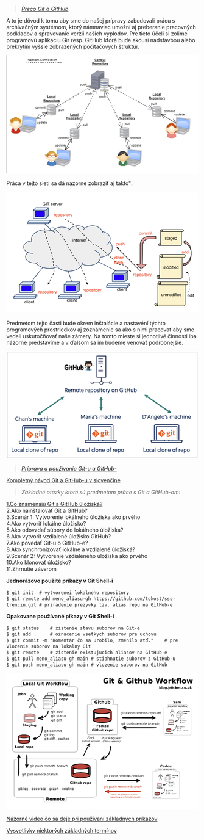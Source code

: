 > *[Preco Git a GitHub](./Tahaky_dokumenty_obrazky/Git_GitHub/Preco_git.md)*

A to je dôvod k tomu aby sme do našej prípravy zabudovali prácu s archivačným systémom, ktorý námnaviac umožní aj preberanie pracovných podkladov a spravovanie verzii našich vyplodov. Pre tieto účeli si zolime programovú aplikaciu Gir resp. GitHub ktorá bude akousi nadstavbou alebo prekrytím vyšsie zobrazených počítačových štruktúr. 

![](./Tahaky_dokumenty_obrazky/DVCS_git.png)




Práca v tejto sieti sa dá názorne zobraziť aj takto":

![](./Tahaky_dokumenty_obrazky/git_a_github_siet.png)

Predmetom tejto časti bude okrem inštalácie a nastavéní týchto programových prostriedkov aj zoznámenie sa ako s nimi pracovať aby sme vedeli uskutočňovať naše zámery. Na tomto mieste si jednotlivé činnosti iba názorne predstavíme a v ďalšom sa im budeme venovať podrobnejšie.

![](./Tahaky_dokumenty_obrazky/Git_a_GitHub_workflow03.png)



> *[Príprava a používanie Git-u a GitHub-](./Tahaky_dokumenty_obrazky/Git_GitHub/Priprava_pouzivanie_git.md)*


[Kompletný návod Git a GitHub-u v slovenčine](./Tahaky_dokumenty_obrazky/Archivácia_suborov_a_VCS.pdf)

>*Základné otázky ktoré sú predmetom práce s Git a GitHub-om:*

[1.Čo znamenajú Git a GitHub úložiská?](./Tahaky_dokumenty_obrazky/Git_navod/Git_01.md)\
2.Ako nainštalovať Git a GitHub?\
3.Scenár 1: Vytvorenie lokálneho úložiska ako prvého\
4.Ako vytvoriť lokálne úložisko?\
5.Ako odovzdať súbory do lokálneho úložiska?\
6.Ako vytvoriť vzdialené úložisko GitHub?\
7.Ako povedať Git-u o GitHub-e?\
8.Ako synchronizovať lokálne a vzdialené úložiská?\
9.Scenár 2: Vytvorenie vzdialeného úložiska ako prvého\
10.Ako klonovať úložisko?\
11.Zhrnutie záverom 

**Jednorázovo použité príkazy v Git Shell-i**
~~~
$ git init  # vytvorenei lokalneho repository
$ git remote add meno_aliasu-gh https://github.com/tokost/sss-trencin.git # priradenie prezyvky tzv. alias repu na GitHub-e
~~~

**Opakovane používané píkazy v Git Shell-i**
~~~
$ git status    # zistenie stavu suborov na Git-e
$ git add .     # oznacenie vsetkych suborov pre uchovu
$ git commit -m "Komentár čo sa urobilo, zmenilo atď."    # pre vlozenie suborov na lokalny Git
$ git remote    # zistenie existujucich aliasov na GitHub-e
$ git pull meno_aliasu-gh main # stiahnutie suborov z GitHub-u
$ git push meno_aliasu-gh main # vlozenie suborov na GitHub
~~~
![](./Tahaky_dokumenty_obrazky/Git_a_GitHub_workflow.png)

[Názorné video čo sa deje pri používaní základných príkazov](https://www.youtube.com/watch?v=UGkT8w91qXQ)

[Vysvetlivky niektorých základných termínov](Tahaky_dokumenty_obrazky/Git_GitHub/Vysvetlivky_terminov.md)

